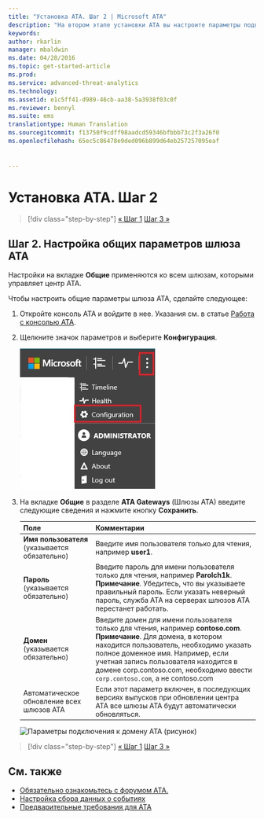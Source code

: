```yaml
---
title: "Установка ATA. Шаг 2 | Microsoft ATA"
description: "На втором этапе установки ATA вы настроите параметры подключения к домену на сервере центра ATA."
keywords: 
author: rkarlin
manager: mbaldwin
ms.date: 04/28/2016
ms.topic: get-started-article
ms.prod: 
ms.service: advanced-threat-analytics
ms.technology: 
ms.assetid: e1c5ff41-d989-46cb-aa38-5a3938f03c0f
ms.reviewer: bennyl
ms.suite: ems
translationtype: Human Translation
ms.sourcegitcommit: f13750f9cdff98aadcd59346bfbbb73c2f3a26f0
ms.openlocfilehash: 65ec5c86478e9ded096b899d64eb257257095eaf


---
```


# Установка ATA. Шаг 2

>[!div class="step-by-step"]
[« Шаг 1](install-ata-step1.md)
[Шаг 3 »](install-ata-step3.md)

## Шаг 2. Настройка общих параметров шлюза ATA
Настройки на вкладке **Общие** применяются ко всем шлюзам, которыми управляет центр ATA.

Чтобы настроить общие параметры шлюза ATA, сделайте следующее:

1.  Откройте консоль ATA и войдите в нее. Указания см. в статье [Работа с консолью ATA](working-with-ata-console.md).

2.  Щелкните значок параметров и выберите **Конфигурация**.

    ![Параметры конфигурации шлюза ATA](media/ATA-config-icon.JPG)

3.  На вкладке **Общие** в разделе **ATA Gateways** (Шлюзы ATA) введите следующие сведения и нажмите кнопку **Сохранить**.

    |Поле|Комментарии|
    |---------|------------|
    |**Имя пользователя** (указывается обязательно)|Введите имя пользователя только для чтения, например **user1**.|
    |**Пароль** (указывается обязательно)|Введите пароль для имени пользователя только для чтения, например **Parolch1k**. **Примечание**. Убедитесь, что вы указываете правильный пароль. Если указать неверный пароль, служба ATA на серверах шлюзов ATA перестанет работать.|
    |**Домен** (указывается обязательно)|Введите домен для имени пользователя только для чтения, например **contoso.com**. **Примечание**. Для домена, в котором находится пользователь, необходимо указать полное доменное имя. Например, если учетная запись пользователя находится в домене corp.contoso.com, необходимо ввести `corp.contoso.com`, а не contoso.com|
    |Автоматическое обновление всех шлюзов ATA |Если этот параметр включен, в последующих версиях выпусков при обновлении центра ATA все шлюзы ATA будут автоматически обновляться.|

    ![Параметры подключения к домену ATA (рисунок)](media/ata-domain-connectivity-user.jpg)



>[!div class="step-by-step"]
[« Шаг 1](install-ata-step1.md)
[Шаг 3 »](install-ata-step3.md)


## См. также

- [Обязательно ознакомьтесь с форумом ATA.](https://social.technet.microsoft.com/Forums/security/home?forum=mata)
- [Настройка сбора данных о событиях](configure-event-collection.md)
- [Предварительные требования для ATA](/advanced-threat-analytics/plan-design/ata-prerequisites)



<!--HONumber=Jul16_HO4-->


